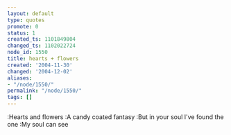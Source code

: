```yaml
---
layout: default
type: quotes
promote: 0
status: 1
created_ts: 1101849804
changed_ts: 1102022724
node_id: 1550
title: hearts + flowers
created: '2004-11-30'
changed: '2004-12-02'
aliases:
- "/node/1550/"
permalink: "/node/1550/"
tags: []
---
```

:Hearts and flowers
:A candy coated fantasy
:But in your soul I've found the one
:My soul can see

